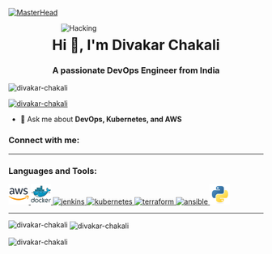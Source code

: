 [![MasterHead](https://www.veracode.com/sites/default/files/2021-02/hackergames-hero-main.jpg)](https://github.com/divakar-chakali)

<img align="right" alt="Hacking" width="400" src="https://media.tenor.com/rePDfDWO3XoAAAAd/hacking.gif">
<h1 align="center">Hi 👋, I'm Divakar Chakali</h1>
<h3 align="center">A passionate DevOps Engineer from India</h3>

<p align="left"> <img src="https://komarev.com/ghpvc/?username=divakar-chakali&label=Profile%20views&color=0e75b6&style=flat" alt="divakar-chakali" /> </p>

<p align="left"> <a href="https://github.com/ryo-ma/github-profile-trophy"><img src="https://github-profile-trophy.vercel.app/?username=divakar-chakali" alt="divakar-chakali" /></a> </p>

- 💬 Ask me about **DevOps, Kubernetes, and AWS**

<h3 align="left">Connect with me:</h3>
<p align="left">
  </p>

---

<h3 align="left">Languages and Tools:</h3>
<p align="left">
  <a href="https://aws.amazon.com" target="_blank" rel="noreferrer"> <img src="https://raw.githubusercontent.com/devicons/devicon/master/icons/amazonwebservices/amazonwebservices-original-wordmark.svg" alt="aws" width="40" height="40"/> </a>
  <a href="https://www.docker.com/" target="_blank" rel="noreferrer"> <img src="https://raw.githubusercontent.com/devicons/devicon/master/icons/docker/docker-original-wordmark.svg" alt="docker" width="40" height="40"/> </a>
  <a href="https://www.jenkins.io" target="_blank" rel="noreferrer"> <img src="https://www.vectorlogo.zone/logos/jenkins/jenkins-icon.svg" alt="jenkins" width="40" height="40"/> </a>
  <a href="https://kubernetes.io" target="_blank" rel="noreferrer"> <img src="https://www.vectorlogo.zone/logos/kubernetes/kubernetes-icon.svg" alt="kubernetes" width="40" height="40"/> </a>
  <a href="https://www.terraform.io" target="_blank" rel="noreferrer"> <img src="https://www.vectorlogo.zone/logos/terraformio/terraformio-icon.svg" alt="terraform" width="40" height="40"/> </a>
  <a href="https://www.ansible.com" target="_blank" rel="noreferrer"> <img src="https://www.vectorlogo.zone/logos/ansible/ansible-icon.svg" alt="ansible" width="40" height="40"/> </a>
  <a href="https://www.python.org" target="_blank" rel="noreferrer"> <img src="https://raw.githubusercontent.com/devicons/devicon/master/icons/python/python-original.svg" alt="python" width="40" height="40"/> </a>
</p>

---

<p><img align="left" src="https://github-readme-stats.vercel.app/api/top-langs?username=divakar-chakali&show_icons=true&locale=en&layout=compact" alt="divakar-chakali" /></p>
<p>&nbsp;<img align="center" src="https://github-readme-stats.vercel.app/api?username=divakar-chakali&show_icons=true&locale=en" alt="divakar-chakali" /></p>
<p><img align="center" src="https://github-readme-streak-stats.herokuapp.com/?user=divakar-chakali&" alt="divakar-chakali" /></p>
